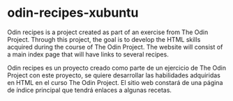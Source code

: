 # odin-recipes-xubuntu

Odin recipes is a project created as part of an exercise from The Odin Project. Through this project,
the goal is to develop the HTML skills acquired during the course of The Odin Project.
The website will consist of a main index page that will have links to several recipes.

Odin recipes es un proyecto creado como parte de un ejercicio de The Odin Project con este proyecto,
se quiere desarrollar las habilidades adquiridas en HTML en el curso The Odin Project.
El sitio web constará de una página de índice principal que tendrá enlaces a algunas recetas.